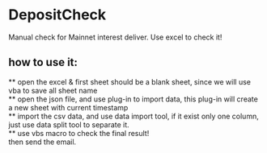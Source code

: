 # DepositCheck
Manual check for Mainnet interest deliver. Use excel to check it!

## how to use it: 
** open the excel & first sheet should be a blank sheet, since we will use vba to save all sheet name  
** open the json file, and use plug-in to import data, this plug-in will create a new sheet with current timestamp  
** import the csv data, and use data import tool, if it exist only one column, just use data split tool to separate it.  
** use vbs macro to check the final result!  
then send the email.


